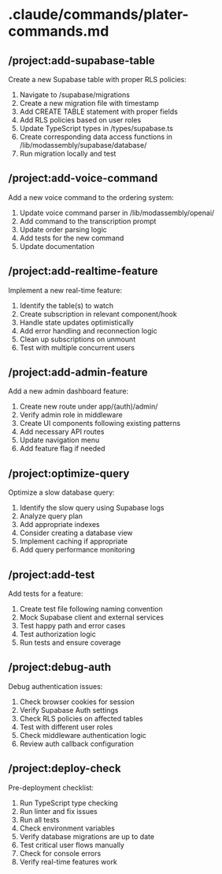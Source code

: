 # .claude/commands/plater-commands.md

## /project:add-supabase-table
Create a new Supabase table with proper RLS policies:

1. Navigate to /supabase/migrations
2. Create a new migration file with timestamp
3. Add CREATE TABLE statement with proper fields
4. Add RLS policies based on user roles
5. Update TypeScript types in /types/supabase.ts
6. Create corresponding data access functions in /lib/modassembly/supabase/database/
7. Run migration locally and test

## /project:add-voice-command
Add a new voice command to the ordering system:

1. Update voice command parser in /lib/modassembly/openai/
2. Add command to the transcription prompt
3. Update order parsing logic
4. Add tests for the new command
5. Update documentation

## /project:add-realtime-feature
Implement a new real-time feature:

1. Identify the table(s) to watch
2. Create subscription in relevant component/hook
3. Handle state updates optimistically
4. Add error handling and reconnection logic
5. Clean up subscriptions on unmount
6. Test with multiple concurrent users

## /project:add-admin-feature
Add a new admin dashboard feature:

1. Create new route under app/(auth)/admin/
2. Verify admin role in middleware
3. Create UI components following existing patterns
4. Add necessary API routes
5. Update navigation menu
6. Add feature flag if needed

## /project:optimize-query
Optimize a slow database query:

1. Identify the slow query using Supabase logs
2. Analyze query plan
3. Add appropriate indexes
4. Consider creating a database view
5. Implement caching if appropriate
6. Add query performance monitoring

## /project:add-test
Add tests for a feature:

1. Create test file following naming convention
2. Mock Supabase client and external services
3. Test happy path and error cases
4. Test authorization logic
5. Run tests and ensure coverage

## /project:debug-auth
Debug authentication issues:

1. Check browser cookies for session
2. Verify Supabase Auth settings
3. Check RLS policies on affected tables
4. Test with different user roles
5. Check middleware authentication logic
6. Review auth callback configuration

## /project:deploy-check
Pre-deployment checklist:

1. Run TypeScript type checking
2. Run linter and fix issues
3. Run all tests
4. Check environment variables
5. Verify database migrations are up to date
6. Test critical user flows manually
7. Check for console errors
8. Verify real-time features work